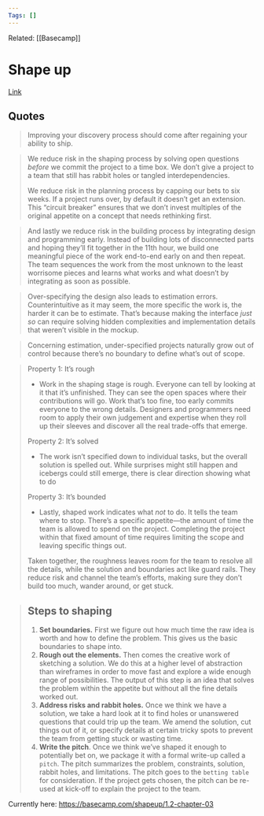 ```yaml
---
Tags: []
---
```

Related: [[Basecamp]]
# Shape up
[Link](https://basecamp.com/shapeup/0.3-chapter-01)

## Quotes

> Improving your discovery process should come after regaining your ability to ship.

> We reduce risk in the shaping process by solving open questions _before_ we commit the project to a time box. We don’t give a project to a team that still has rabbit holes or tangled interdependencies.
> 
> We reduce risk in the planning process by capping our bets to six weeks. If a project runs over, by default it doesn’t get an extension. This “circuit breaker” ensures that we don’t invest multiples of the original appetite on a concept that needs rethinking first.

> And lastly we reduce risk in the building process by integrating design and programming early. Instead of building lots of disconnected parts and hoping they’ll fit together in the 11th hour, we build one meaningful piece of the work end-to-end early on and then repeat. The team sequences the work from the most unknown to the least worrisome pieces and learns what works and what doesn’t by integrating as soon as possible.

> Over-specifying the design also leads to estimation errors. Counterintuitive as it may seem, the more specific the work is, the harder it can be to estimate. That’s because making the interface _just so_ can require solving hidden complexities and implementation details that weren’t visible in the mockup.

> Concerning estimation, under-specified projects naturally grow out of control because there’s no boundary to define what’s out of scope.

> Property 1: It’s rough
> - Work in the shaping stage is rough. Everyone can tell by looking at it that it’s unfinished. They can see the open spaces where their contributions will go. Work that’s too fine, too early commits everyone to the wrong details. Designers and programmers need room to apply their own judgement and expertise when they roll up their sleeves and discover all the real trade-offs that emerge.
> 
> Property 2: It’s solved
> - The work isn’t specified down to individual tasks, but the overall solution is spelled out. While surprises might still happen and icebergs could still emerge, there is clear direction showing what to do
> 
> Property 3: It’s bounded
> - Lastly, shaped work indicates what _not_ to do. It tells the team where to stop. There’s a specific appetite—the amount of time the team is allowed to spend on the project. Completing the project within that fixed amount of time requires limiting the scope and leaving specific things out.
>
> Taken together, the roughness leaves room for the team to resolve all the details, while the solution and boundaries act like guard rails. They reduce risk and channel the team’s efforts, making sure they don’t build too much, wander around, or get stuck.

> ## Steps to shaping
> 1.  **Set boundaries.** First we figure out how much time the raw idea is worth and how to define the problem. This gives us the basic boundaries to shape into.
> 2.  **Rough out the elements.** Then comes the creative work of sketching a solution. We do this at a higher level of abstraction than wireframes in order to move fast and explore a wide enough range of possibilities. The output of this step is an idea that solves the problem within the appetite but without all the fine details worked out.
> 3.  **Address risks and rabbit holes.** Once we think we have a solution, we take a hard look at it to find holes or unanswered questions that could trip up the team. We amend the solution, cut things out of it, or specify details at certain tricky spots to prevent the team from getting stuck or wasting time.
> 4.  **Write the pitch**. Once we think we’ve shaped it enough to potentially bet on, we package it with a formal write-up called a `pitch`. The pitch summarizes the problem, constraints, solution, rabbit holes, and limitations. The pitch goes to the `betting table` for consideration. If the project gets chosen, the pitch can be re-used at kick-off to explain the project to the team.

Currently here: https://basecamp.com/shapeup/1.2-chapter-03